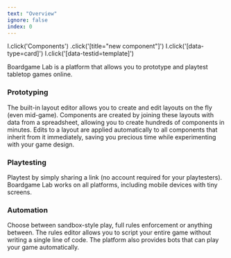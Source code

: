 ```yaml
---
text: "Overview"
ignore: false
index: 0
---
```


<screenshot name="main">
  I.click('Components')
  .click('[title="new component"]')
  I.click('[data-type=card]')
  I.click('[data-testid=template]')
</screenshot>

Boardgame Lab is a platform that allows you to prototype and playtest
tabletop games online.

### Prototyping

The built-in layout editor allows you to create and edit layouts on the fly (even mid-game).
Components are created by joining these layouts with data from a spreadsheet, allowing
you to create hundreds of components in minutes. Edits to a layout are applied
automatically to all components that inherit from it immediately, saving you precious
time while experimenting with your game design.

### Playtesting

Playtest by simply sharing a link (no account required for your playtesters). Boardgame Lab
works on all platforms, including mobile devices with tiny screens.

### Automation

Choose between sandbox-style play, full rules enforcement or anything between. The
rules editor allows you to script your entire game without writing a single line of code.
The platform also provides bots that can play your game automatically.
